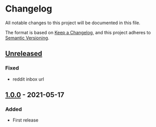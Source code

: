 # Changelog

All notable changes to this project will be documented in this file.

The format is based on [Keep a Changelog](https://keepachangelog.com/en/1.0.0/),
and this project adheres to [Semantic Versioning](https://semver.org/spec/v2.0.0.html).

## [Unreleased]

### Fixed

- reddit inbox url

## [1.0.0] - 2021-05-17

### Added

- First release

[Unreleased]: https://github.com/aogier/py3status-reddit/compare/v1.0.0...HEAD
[1.0.0]: https://github.com/aogier/py3status-reddit/releases/tag/v1.0.0

[//]: # (C3-2-DKAC:GGH:Raogier/py3status-reddit:Tv{t})

